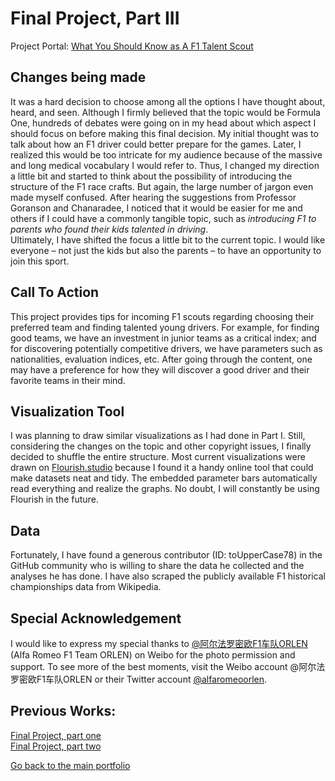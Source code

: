 # Final Project, Part III
Project Portal: [What You Should Know as A F1 Talent Scout](https://carnegiemellon.shorthandstories.com/telling-story-with-data-f1-scout/index.html)

## Changes being made
It was a hard decision to choose among all the options I have thought about, heard, and seen. Although I firmly believed that the topic would be Formula One, hundreds of debates were going on in my head about which aspect I should focus on before making this final decision. My initial thought was to talk about how an F1 driver could better prepare for the games. Later, I realized this would be too intricate for my audience because of the massive and long medical vocabulary I would refer to. Thus, I changed my direction a little bit and started to think about the possibility of introducing the structure of the F1 race crafts. But again, the large number of jargon even made myself confused. After hearing the suggestions from Professor Goranson and Chanaradee, I noticed that it would be easier for me and others if I could have a commonly tangible topic, such as <em>introducing F1 to parents who found their kids talented in driving</em>.
<br>Ultimately, I have shifted the focus a little bit to the current topic. I would like everyone – not just the kids but also the parents – to have an opportunity to join this sport.

## Call To Action
This project provides tips for incoming F1 scouts regarding choosing their preferred team and finding talented young drivers. For example, for finding good teams, we have an investment in junior teams as a critical index; and for discovering potentially competitive drivers, we have parameters such as nationalities, evaluation indices, etc. After going through the content, one may have a preference for how they will discover a good driver and their favorite teams in their mind.

## Visualization Tool
I was planning to draw similar visualizations as I had done in Part I. Still, considering the changes on the topic and other copyright issues, I finally decided to shuffle the entire structure. Most current visualizations were drawn on [Flourish.studio](https://flourish.studio/) because I found it a handy online tool that could make datasets neat and tidy. The embedded parameter bars automatically read everything and realize the graphs. No doubt, I will constantly be using Flourish in the future.

## Data
Fortunately, I have found a generous contributor (ID: toUpperCase78) in the GitHub community who is willing to share the data he collected and the analyses he has done. I have also scraped the publicly available F1 historical championships data from Wikipedia.

## Special Acknowledgement
I would like to express my special thanks to [@阿尔法罗密欧F1车队ORLEN](https://weibo.com/u/7741193514) (Alfa Romeo F1 Team ORLEN) on Weibo for the photo permission and support. To see more of the best moments, visit the Weibo account @阿尔法罗密欧F1车队ORLEN or their Twitter account [@alfaromeoorlen](https://twitter.com/alfaromeoorlen?ref_src=twsrc%5Egoogle%7Ctwcamp%5Eserp%7Ctwgr%5Eauthor).

## Previous Works:
[Final Project, part one](https://channingatcmu.github.io/94870-B2-Tell-Stories-with-Data---Channing/final_project_Channing.html)<br>
[Final Project, part two](https://channingatcmu.github.io/94870-B2-Tell-Stories-with-Data---Channing/final_project_PartII.html)

[Go back to the main portfolio](https://channingatcmu.github.io/94870-B2-Tell-Stories-with-Data---Channing/)
